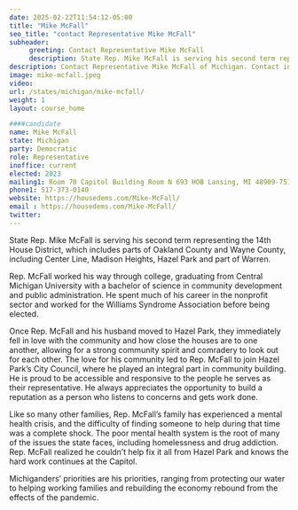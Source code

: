 ```yaml
---
date: 2025-02-22T11:54:12-05:00
title: "Mike McFall"
seo_title: "contact Representative Mike McFall"
subheader:
     greeting: Contact Representative Mike McFall
     description: State Rep. Mike McFall is serving his second term representing the 14th House District, which includes parts of Oakland County and Wayne County, including Center Line, Madison Heights, Hazel Park and part of Warren.
description: Contact Representative Mike McFall of Michigan. Contact information for Mike McFall includes email address, phone number, and mailing address.
image: mike-mcfall.jpeg
video:
url: /states/michigan/mike-mcfall/
weight: 1
layout: course_home

####candidate
name: Mike McFall
state: Michigan
party: Democratic
role: Representative
inoffice: current
elected: 2023
mailing1: Room 70 Capitol Building Room N 693 HOB Lansing, MI 48909-7514
phone1: 517-373-0140
website: https://housedems.com/Mike-McFall/
email : https://housedems.com/Mike-McFall/
twitter: 
---
```

State Rep. Mike McFall is serving his second term representing the 14th House District, which includes parts of Oakland County and Wayne County, including Center Line, Madison Heights, Hazel Park and part of Warren.

Rep. McFall worked his way through college, graduating from Central Michigan University with a bachelor of science in community development and public administration. He spent much of his career in the nonprofit sector and worked for the Williams Syndrome Association before being elected.

Once Rep. McFall and his husband moved to Hazel Park, they immediately fell in love with the community and how close the houses are to one another, allowing for a strong community spirit and comradery to look out for each other. The love for his community led to Rep. McFall to join Hazel Park’s City Council, where he played an integral part in community building. He is proud to be accessible and responsive to the people he serves as their representative. He always appreciates the opportunity to build a reputation as a person who listens to concerns and gets work done.

Like so many other families, Rep. McFall’s family has experienced a mental health crisis, and the difficulty of finding someone to help during that time was a complete shock. The poor mental health system is the root of many of the issues the state faces, including homelessness and drug addiction. Rep. McFall realized he couldn’t help fix it all from Hazel Park and knows the hard work continues at the Capitol.

Michiganders’ priorities are his priorities, ranging from protecting our water to helping working families and rebuilding the economy rebound from the effects of the pandemic.
